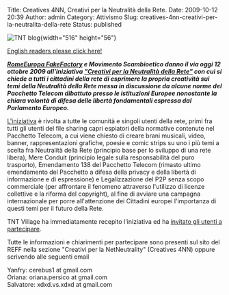 Title: Creatives 4NN, Creativi per la Neutralità della Rete.
Date: 2009-10-12 20:39
Author: admin
Category: Attivismo
Slug: creatives-4nn-creativi-per-la-neutralita-della-rete
Status: published

![TNT blog](http://img27.imageshack.us/img27/5622/creativi2.png){width="516" height="56"}

[English readers please click here!](http://blog.tntvillage.scambioetico.org/wp-content/uploads/2009/10/Creatives_for_Net_Neutrality.pdf)

***[RomeEuropa FakeFactory](http://www.romaeuropa.org/REFF/) e Movimento Scambioetico danno il via oggi 12 ottobre 2009 all'iniziativa ["Creativi per la Neutralità della Rete"](http://www.romaeuropa.org/REFF/index.php?option=com_content&view=category&id=13&Itemid=15&lang=it) con cui si chiede a tutti i cittadini della rete di esprimere la propria creatività sui temi della Neutralità della Rete messa in discussione da alcune norme del Pacchetto Telecom dibattuto presso le istituzioni Europee nonostante la chiara volontà di difesa delle libertà fondamentali espressa dal Parlamento Europeo.***

<!--more-->

[L'iniziativa](http://www.romaeuropa.org/REFF/index.php?option=com_content&view=article&id=41%3Acreativesnetneutrality&catid=13%3Acreatenetneutrality&Itemid=15&lang=it) è rivolta a tutte le comunità e singoli utenti della rete, primi fra tutti gli utenti del file sharing capri espiatori della normative contenute nel Pacchetto Telecom, a cui viene chiesto di creare brani musicali, video, banner, rappresentazioni grafiche, poesie e comic strips su uno i più temi a scelta fra Neutralità della Rete (principio base per lo sviluppo di una rete libera), Mere Conduit (principio legale sulla responsabilità del puro trasporto), Emendamento 138 del Pacchetto Telecom (rimasto ultimo emendamento del Pacchetto a difesa della privacy e della libertà di informazione e di espressione) e Legalizzazione del P2P senza scopo commerciale (per affrontare il fenomeno attraverso l'utilizzo di licenze collettive e la riforma del copyright), al fine di avviare una campagna internazionale per porre all'attenzione dei Cittadini europei l'importanza di questi temi per il futuro della Rete.

TNT Village ha immediatamente recepito l'iniziativa ed ha [invitato gli utenti a partecipare](http://forum.tntvillage.scambioetico.org/tntforum/index.php?showtopic=187007&view=findpost&p=12067103).

Tutte le informazioni e chiarimenti per partecipare sono presenti sul sito del REFF nella sezione "Creativi per la NetNeutrality" (Creatives 4NN) oppure scrivendo alle seguenti email

Yanfry: cerebus1 at gmail.com  
Oriana: oriana.persico at gmail.com  
Salvatore: xdxd.vs.xdxd at gmail.com
